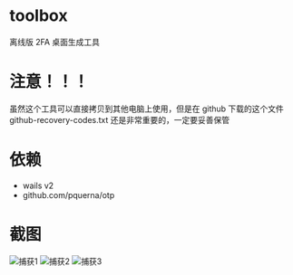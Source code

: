# toolbox
离线版 2FA 桌面生成工具

# 注意！！！ 
虽然这个工具可以直接拷贝到其他电脑上使用，但是在 github 下载的这个文件 github-recovery-codes.txt 还是非常重要的，一定要妥善保管 

# 依赖
* wails v2
* github.com/pquerna/otp

# 截图
![捕获1](https://github.com/gphper/toolbox/assets/18718299/ba52cea5-3a92-49df-812b-5e3d63050b09)
![捕获2](https://github.com/gphper/toolbox/assets/18718299/68d938cc-4e54-4dd8-a353-e0f936e8fbd3)
![捕获3](https://github.com/gphper/toolbox/assets/18718299/2b535a3d-ea0d-44c9-8855-3a2240ae0984)
